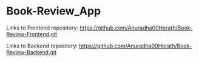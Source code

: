 # Book-Review_App
Links to Frontend repository: https://github.com/Anuradha00Herath/Book-Review-Frontend.git

Links to Backend repository: https://github.com/Anuradha00Herath/Book-Review-Backend.git
